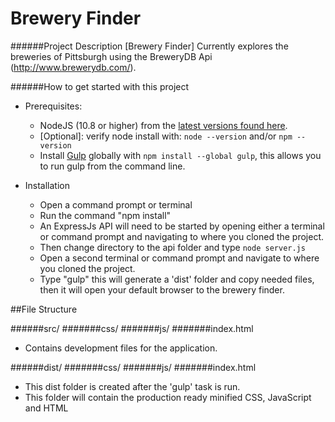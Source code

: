 # Brewery Finder

######Project Description
[Brewery Finder] Currently explores the breweries of Pittsburgh using the BreweryDB Api (http://www.brewerydb.com/).

######How to get started with this project

- Prerequisites:
    - NodeJS (10.8 or higher) from the [latest versions found here](http://nodejs.org/download/).
    - [Optional]: verify node install with: `node --version` and/or `npm --version`
    - Install [Gulp](http://gulpjs.com//) globally with `npm install --global gulp`, this allows you to run gulp from the command line.

- Installation
    - Open a command prompt or terminal
    - Run the command "npm install"
    - An ExpressJs API will need to be started by opening  either a terminal or command prompt and navigating to where you cloned the project.
    - Then change directory to the api folder and type `node server.js`
    - Open a second terminal or command prompt and navigate to where you cloned the project.
    - Type "gulp" this will generate a 'dist' folder and copy needed files, then it will open your default browser to the brewery finder.

##File Structure

######src/
#######css/
#######js/
#######index.html
- Contains development files for the application.

######dist/
#######css/
#######js/
#######index.html
- This dist folder is created after the 'gulp' task is run.
- This folder will contain the production ready minified CSS, JavaScript and HTML